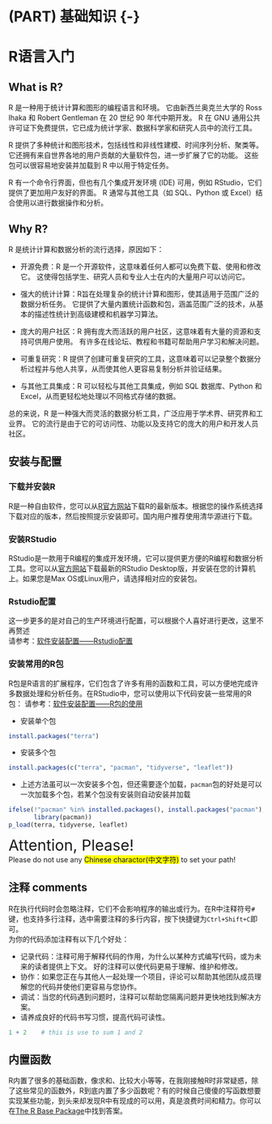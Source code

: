 # (PART) 基础知识 {-}

# R语言入门
## What is R?
R 是一种用于统计计算和图形的编程语言和环境。 它由新西兰奥克兰大学的 Ross Ihaka 和 Robert Gentleman 在 20 世纪 90 年代中期开发。 R 在 GNU 通用公共许可证下免费提供，它已成为统计学家、数据科学家和研究人员中的流行工具。

R 提供了多种统计和图形技术，包括线性和非线性建模、时间序列分析、聚类等。 它还拥有来自世界各地的用户贡献的大量软件包，进一步扩展了它的功能。 这些包可以很容易地安装并加载到 R 中以用于特定任务。

R 有一个命令行界面，但也有几个集成开发环境 (IDE) 可用，例如 RStudio，它们提供了更加用户友好的界面。 R 通常与其他工具（如 SQL、Python 或 Excel）结合使用以进行数据操作和分析。

## Why R?
R 是统计计算和数据分析的流行选择，原因如下：

- 开源免费：R 是一个开源软件，这意味着任何人都可以免费下载、使用和修改它。 这使得包括学生、研究人员和专业人士在内的大量用户可以访问它。

- 强大的统计计算：R旨在处理复杂的统计计算和图形，使其适用于范围广泛的数据分析任务。 它提供了大量内置统计函数和包，涵盖范围广泛的技术，从基本的描述性统计到高级建模和机器学习算法。

- 庞大的用户社区：R 拥有庞大而活跃的用户社区，这意味着有大量的资源和支持可供用户使用。 有许多在线论坛、教程和书籍可帮助用户学习和解决问题。

- 可重复研究：R 提供了创建可重复研究的工具，这意味着可以记录整个数据分析过程并与他人共享，从而使其他人更容易复制分析并验证结果。

- 与其他工具集成：R 可以轻松与其他工具集成，例如 SQL 数据库、Python 和 Excel，从而更轻松地处理以不同格式存储的数据。

总的来说，R 是一种强大而灵活的数据分析工具，广泛应用于学术界、研究界和工业界。 它的流行是由于它的可访问性、功能以及支持它的庞大的用户和开发人员社区。

## 安装与配置

### 下载并安装R
R是一种自由软件，您可以从[R官方网站](https://www.r-project.org)下载R的最新版本。根据您的操作系统选择下载对应的版本，然后按照提示安装即可。国内用户推荐使用清华源进行下载。

### 安装RStudio
RStudio是一款用于R编程的集成开发环境，它可以提供更方便的R编程和数据分析工具。您可以从[官方网站](https://www.rstudio.com/)下载最新的RStudio Desktop版，并安装在您的计算机上。如果您是Max OS或Linux用户，请选择相对应的安装包。

### Rstudio配置
这一步更多的是对自己的生产环境进行配置，可以根据个人喜好进行更改，这里不再赘述\
请参考：[软件安装配置——Rstudio配置](https://www.jianshu.com/p/d5360a387311)

### 安装常用的R包
R包是R语言的扩展程序，它们包含了许多有用的函数和工具，可以方便地完成许多数据处理和分析任务。在RStudio中，您可以使用以下代码安装一些常用的R包：
请参考：[软件安装配置——R包的使用](https://www.jianshu.com/p/5a066d66d3d3)
- 安装单个包

```r
install.packages("terra")
```

- 安装多个包

```r
install.packages(c("terra", "pacman", "tidyverse", "leaflet"))
```

- 上述方法虽可以一次安装多个包，但还需要逐个加载，`pacman`包的好处是可以一次加载多个包，若某个包没有安装则自动安装并加载

```r
ifelse(!"pacman" %in% installed.packages(), install.packages("pacman"),
       library(pacman))
p_load(terra, tidyverse, leaflet)
```

<span style="font-size:30px;">Attention, Please!</span>\
Please do not use any <span style="background-color:yellow;">Chinese charactor(中文字符)</span> to set your path!

## 注释 comments
R在执行代码时会忽略注释，它们不会影响程序的输出或行为。在R中注释符号`#`键，也支持多行注释，选中需要注释的多行内容，按下快捷键为`Ctrl+Shift+C`即可。   
为你的代码添加注释有以下几个好处：  

- 记录代码：注释可用于解释代码的作用，为什么以某种方式编写代码，或为未来的读者提供上下文。 好的注释可以使代码更易于理解、维护和修改。    
- 协作：如果您正在与其他人一起处理一个项目，评论可以帮助其他团队成员理解您的代码并使他们更容易与您协作。  
- 调试：当您的代码遇到问题时，注释可以帮助您隔离问题并更快地找到解决方案。  
- 请养成良好的代码书写习惯，提高代码可读性。

```r
1 + 2    # this is use to sum 1 and 2
```

## 内置函数 

R内置了很多的基础函数，像求和、比较大小等等，在我刚接触R时非常疑惑，除了这些常见的函数外，R到底内置了多少函数呢？有的时候自己傻傻的写函数想要实现某些功能，到头来却发现R中有现成的可以用，真是浪费时间和精力。你可以在[The R Base Package](https://stat.ethz.ch/R-manual/R-devel/library/base/html/00Index.html)中找到答案。


